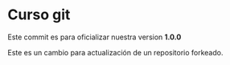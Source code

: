 # Curso git

Este commit es para oficializar nuestra version **1.0.0**

Este es un cambio para actualización de un repositorio forkeado.
